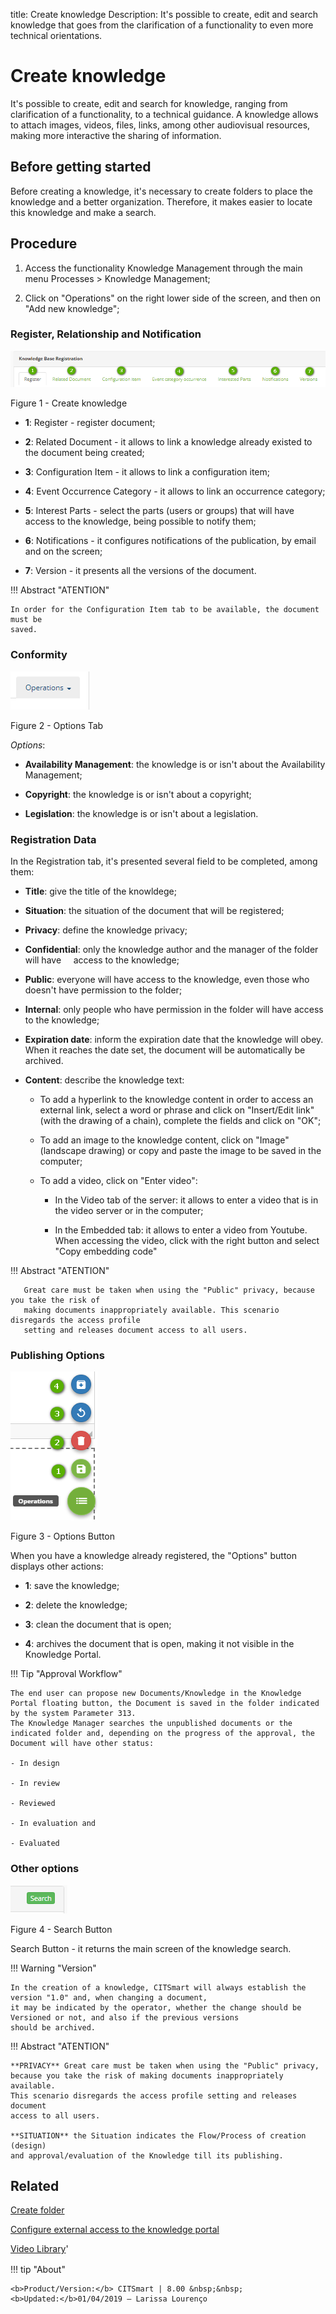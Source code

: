 title: Create knowledge
Description: It's possible to create, edit and search knowledge that goes from the clarification of a functionality to even more technical orientations.
# Create knowledge
It's possible to create, edit and search for knowledge, ranging from clarification of a functionality, to a technical guidance.
A knowledge allows to attach images, videos, files, links, among other audiovisual resources, making more interactive the sharing of information.

Before getting started
--------------------------

Before creating a knowledge, it's necessary to create folders to place the
knowledge and a better organization. Therefore, it makes easier to locate this
knowledge and make a search.

Procedure
-------------

1.  Access the functionality Knowledge Management through the main menu
    Processes \> Knowledge Management;

2.  Click on "Operations" on the right lower side of the screen, and then on
    "Add new knowledge";
    
### Register, Relationship and Notification    

![aba](images/create-1.png)

Figure 1 - Create knowledge

-   **1**: Register - register document;

-   **2**: Related Document - it allows to link a knowledge already existed to
    the document being created;
    
-   **3**: Configuration Item - it allows to link a configuration item;

-   **4**: Event Occurrence Category - it allows to link an occurrence category;

-   **5**: Interest Parts - select the parts (users or groups) that will have access
    to the knowledge, being possible to notify them;
    
-   **6**: Notifications - it configures notifications of the publication, by email
    and on the screen;
    
-   **7**: Version - it presents all the versions of the document.


!!! Abstract "ATENTION"

    In order for the Configuration Item tab to be available, the document must be 
    saved.
    
### Conformity    

![tab](images/create-2.png)

Figure 2 - Options Tab

*Options*:

-   **Availability Management**: the knowledge is or isn't about the Availability
    Management;

-   **Copyright**: the knowledge is or isn't about a copyright;

-   **Legislation**: the knowledge is or isn't about a legislation.

### Registration Data

In the Registration tab, it's presented several field to be completed, among them:

-   **Title**: give the title of the knowldege;

-   **Situation**: the situation of the document that will be registered;

-   **Privacy**: define the knowledge privacy;

-   **Confidential**: only the knowledge author and the manager of the folder will have
    access to the knowledge;
    
-   **Public**: everyone will have access to the knowledge, even those who doesn't have
    permission to the folder;
    
-   **Internal**: only people who have permission in the folder will have access to the
    knowledge;
    
-   **Expiration date**: inform the expiration date that the knowledge will obey. When
    it reaches the date set, the document will be automatically be archived.

-   **Content**: describe the knowledge text:

    -   To add a hyperlink to the knowledge content in order to access an external link, 
        select a word or phrase and click on "Insert/Edit link" (with the drawing of a chain), 
        complete the fields and click on "OK";
        
    -   To add an image to the knowledge content, click on "Image" (landscape drawing) or copy 
        and paste the image to be saved in the computer;     

    -   To add a video, click on "Enter video":
    
        -   In the Video tab of the server: it allows to enter a video that is in the
            video server or in the computer;
            
        -   In the Embedded tab: it allows to enter a video from Youtube. When accessing 
            the video, click with the right button and select "Copy embedding code"    

!!! Abstract "ATENTION"

       Great care must be taken when using the "Public" privacy, because you take the risk of 
       making documents inappropriately available. This scenario disregards the access profile 
       setting and releases document access to all users.


### Publishing Options

![tab](images/create-4.png)

Figure 3 - Options Button

   When you have a knowledge already registered, the "Options" button displays other actions:
   
-   **1**: save the knowledge;

-   **2**: delete the knowledge;

-   **3**: clean the document that is open;

-   **4**: archives the document that is open, making it not visible in the Knowledge Portal. 


!!! Tip "Approval Workflow"

    The end user can propose new Documents/Knowledge in the Knowledge Portal floating button, the Document is saved in the folder indicated by the system Parameter 313.
    The Knowledge Manager searches the unpublished documents or the indicated folder and, depending on the progress of the approval, the Document will have other status:
    
    - In design
    
    - In review
    
    - Reviewed
    
    - In evaluation and
    
    - Evaluated



### Other options


![tab](images/create-3.png)

Figure 4 - Search Button

Search Button - it returns the main screen of the knowledge search.

!!! Warning "Version"

    In the creation of a knowledge, CITSmart will always establish the version "1.0" and, when changing a document, 
    it may be indicated by the operator, whether the change should be Versioned or not, and also if the previous versions 
    should be archived.
    
    
!!! Abstract "ATENTION"

    **PRIVACY** Great care must be taken when using the "Public" privacy, 
    because you take the risk of making documents inappropriately available.
    This scenario disregards the access profile setting and releases document 
    access to all users.
    
    **SITUATION** the Situation indicates the Flow/Process of creation (design)
    and approval/evaluation of the Knowledge till its publishing.


Related
-----------

[Create folder](/en-us/citsmart-platform-8/processes/knowledge/configuration/create-folder.html)

[Configure external access to the knowledge portal](/en-us/citsmart-platform-8/processes/knowledge/configuration/configure-external-access-knowledge-portal.html)

<i class='fa fa-youtube-play  fa-2x' style='color:#97ce17;vertical-align: middle;'> </i> [Video Library](https://www.youtube.com/playlist?list=PLB5qK2uzf2RPrJlfrg8kcSk7iorkZwCWq)'

!!! tip "About"

    <b>Product/Version:</b> CITSmart | 8.00 &nbsp;&nbsp;
    <b>Updated:</b>01/04/2019 – Larissa Lourenço



